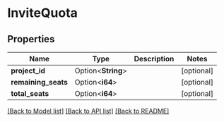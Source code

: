 # InviteQuota

## Properties

Name | Type | Description | Notes
------------ | ------------- | ------------- | -------------
**project_id** | Option<**String**> |  | [optional]
**remaining_seats** | Option<**i64**> |  | [optional]
**total_seats** | Option<**i64**> |  | [optional]

[[Back to Model list]](../README.md#documentation-for-models) [[Back to API list]](../README.md#documentation-for-api-endpoints) [[Back to README]](../README.md)


